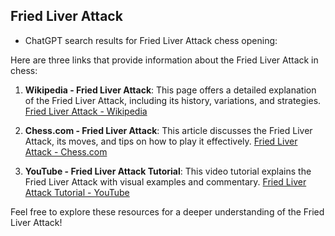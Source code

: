 ## Fried Liver Attack

 + ChatGPT search results for Fried Liver Attack chess opening:

Here are three links that provide information about the Fried Liver Attack in chess:

1. **Wikipedia - Fried Liver Attack**: This page offers a detailed explanation of the Fried Liver Attack, including its history, variations, and strategies.
   [Fried Liver Attack - Wikipedia](https://en.wikipedia.org/wiki/Fried_liver_attack)

2. **Chess.com - Fried Liver Attack**: This article discusses the Fried Liver Attack, its moves, and tips on how to play it effectively.
   [Fried Liver Attack - Chess.com](https://www.chess.com/openings/Fried-Liver-Attack)

3. **YouTube - Fried Liver Attack Tutorial**: This video tutorial explains the Fried Liver Attack with visual examples and commentary.
   [Fried Liver Attack Tutorial - YouTube](https://www.youtube.com/results?search_query=fried+liver+attack)

Feel free to explore these resources for a deeper understanding of the Fried Liver Attack!